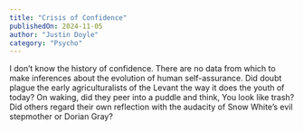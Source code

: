 ```yaml
---
title: "Crisis of Confidence"
publishedOn: 2024-11-05
author: "Justin Doyle"
category: "Psycho"
---
```


I don’t know the history of confidence. There are no data from which to make inferences about the evolution of human self-assurance. Did doubt plague the early agriculturalists of the Levant the way it does the youth of today? On waking, did they peer into a puddle and think, You look like trash? Did others regard their own reflection with the audacity of Snow White’s evil stepmother or Dorian Gray?
